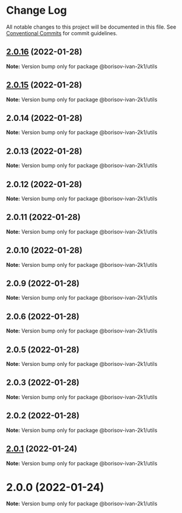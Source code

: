 # Change Log

All notable changes to this project will be documented in this file.
See [Conventional Commits](https://conventionalcommits.org) for commit guidelines.

## [2.0.16](https://github.com/borisov-ivan-2k1/LernaTest/compare/@borisov-ivan-2k1/utils@2.0.15...@borisov-ivan-2k1/utils@2.0.16) (2022-01-28)

**Note:** Version bump only for package @borisov-ivan-2k1/utils





## [2.0.15](https://github.com/borisov-ivan-2k1/LernaTest/compare/@borisov-ivan-2k1/utils@2.0.14...@borisov-ivan-2k1/utils@2.0.15) (2022-01-28)

**Note:** Version bump only for package @borisov-ivan-2k1/utils





## 2.0.14 (2022-01-28)

**Note:** Version bump only for package @borisov-ivan-2k1/utils





## 2.0.13 (2022-01-28)

**Note:** Version bump only for package @borisov-ivan-2k1/utils





## 2.0.12 (2022-01-28)

**Note:** Version bump only for package @borisov-ivan-2k1/utils





## 2.0.11 (2022-01-28)

**Note:** Version bump only for package @borisov-ivan-2k1/utils





## 2.0.10 (2022-01-28)

**Note:** Version bump only for package @borisov-ivan-2k1/utils





## 2.0.9 (2022-01-28)

**Note:** Version bump only for package @borisov-ivan-2k1/utils





## 2.0.6 (2022-01-28)

**Note:** Version bump only for package @borisov-ivan-2k1/utils





## 2.0.5 (2022-01-28)

**Note:** Version bump only for package @borisov-ivan-2k1/utils





## 2.0.3 (2022-01-28)

**Note:** Version bump only for package @borisov-ivan-2k1/utils





## 2.0.2 (2022-01-28)

**Note:** Version bump only for package @borisov-ivan-2k1/utils





## [2.0.1](https://github.com/borisov-ivan-2k1/LernaTest/compare/@borisov-ivan-2k1/utils@2.0.0...@borisov-ivan-2k1/utils@2.0.1) (2022-01-24)

**Note:** Version bump only for package @borisov-ivan-2k1/utils





# 2.0.0 (2022-01-24)

**Note:** Version bump only for package @borisov-ivan-2k1/utils
